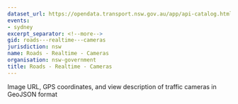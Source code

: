 ```yaml
---
dataset_url: https://opendata.transport.nsw.gov.au/app/api-catalog.html
events:
- sydney
excerpt_separator: <!--more-->
gid: roads---realtime---cameras
jurisdiction: nsw
name: Roads - Realtime - Cameras
organisation: nsw-government
title: Roads - Realtime - Cameras
---
```


Image URL, GPS coordinates, and view description of traffic cameras in GeoJSON format